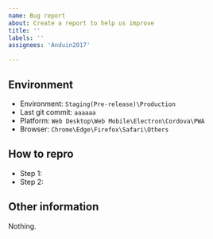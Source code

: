 ```yaml
---
name: Bug report
about: Create a report to help us improve
title: ''
labels: ''
assignees: 'Anduin2017'

---
```


[//]: <Don't delete any header! Please fill out the form or your bug report will not be considered!> 

## Environment

- Environment: `Staging(Pre-release)\Production`
- Last git commit: `aaaaaa`
- Platform: `Web Desktop\Web Mobile\Electron\Cordova\PWA`
- Browser: `Chrome\Edge\Firefox\Safari\Others`

## How to repro

- Step 1: 
- Step 2: 

## Other information

Nothing.
